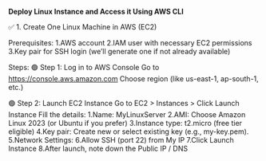 **Deploy Linux Instance and Access it Using AWS CLI**

✅ 1. Create One Linux Machine in AWS (EC2)

Prerequisites:
1.AWS account
2.IAM user with necessary EC2 permissions
3.Key pair for SSH login (we’ll generate one if not already available)

Steps:
🟢 Step 1: Log in to AWS Console
Go to https://console.aws.amazon.com
Choose region (like us-east-1, ap-south-1, etc.)

🟢 Step 2: Launch EC2 Instance
Go to EC2 > Instances > Click Launch Instance
Fill the details:
1.Name: MyLinuxServer
2.AMI: Choose Amazon Linux 2023 (or Ubuntu if you prefer)
3.Instance type: t2.micro (free tier eligible)
4.Key pair: Create new or select existing key (e.g., my-key.pem).
5.Network Settings:
6.Allow SSH (port 22) from My IP
7.Click Launch Instance
8.After launch, note down the Public IP / DNS


